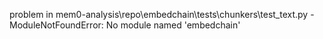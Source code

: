 problem in mem0-analysis\repo\embedchain\tests\chunkers\test_text.py - ModuleNotFoundError: No module named 'embedchain'
